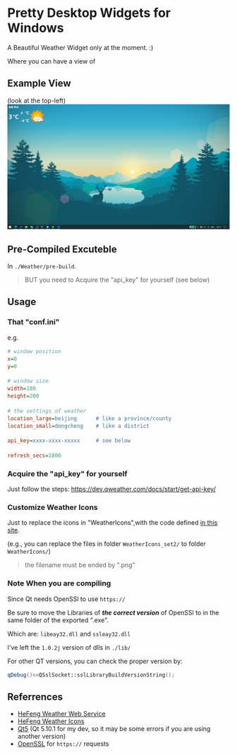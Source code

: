 # Pretty Desktop Widgets for Windows
A Beautiful Weather Widget only at the moment. :)

Where you can have a view of 

## Example View
(look at the top-left)
![](doc/DesktopWeather.jpg)

## Pre-Compiled Excuteble
In ```./Weather/pre-build```.
> BUT you need to Acquire the "api_key" for yourself (see below)

## Usage

### That "conf.ini"
e.g.
```ini
# window position
x=0
y=0

# window size
width=180
height=200

# the settings of weather
location_large=beijing      # like a province/county
location_small=dongcheng    # like a district

api_key=xxxx-xxxx-xxxxx     # see below

refresh_secs=1800
```


### Acquire the "api_key" for yourself

Just follow the steps: https://dev.qweather.com/docs/start/get-api-key/

### Customize Weather Icons
Just to replace the icons in "WeatherIcons",with the code defined [in this site](https://dev.qweather.com/docs/start/icons/).

(e.g., you can replace the files in folder ```WeatherIcons_set2/``` to folder ```WeatherIcons/```)

> the filename must be ended by ".png"

### Note When you are compiling

Since Qt needs OpenSSl to use ```https://```

Be sure to move the Libraries of ***the correct version*** of OpenSSl to in the same folder of the exported ".exe".

Which are: ```libeay32.dll``` and ```ssleay32.dll```

I've left the ```1.0.2j``` version of dlls in ```./lib/```

For other QT versions, you can check the proper version by:

```c++
qDebug()<<QSslSocket::sslLibraryBuildVersionString();
```

## Referrences
- [HeFeng Weather Web Service](https://dev.qweather.com/)
- [HeFeng Weather Icons](https://github.com/qwd/WeatherIcon)
- [Qt5](https://www.qt.io/) (Qt 5.10.1 for my dev, so it may be some errors if you are using another version)
- [OpenSSL](https://www.openssl.org/) for ```https://``` requests 
